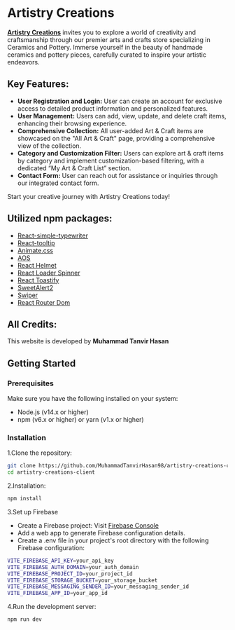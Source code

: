 # Artistry Creations

[**Artistry Creations**](https://artistry-creations.web.app/) invites you to explore a world of creativity and craftsmanship through our premier arts and crafts store specializing in Ceramics and Pottery. Immerse yourself in the beauty of handmade ceramics and pottery pieces, carefully curated to inspire your artistic endeavors.

## Key Features:

- **User Registration and Login:** User can create an account for exclusive access to detailed product information and personalized features.
- **User Management:** Users can add, view, update, and delete craft items, enhancing their browsing experience.
- **Comprehensive Collection:** All user-added Art & Craft items are showcased on the "All Art & Craft" page, providing a comprehensive view of the collection.
- **Category and Customization Filter:** Users can explore art & craft items by category and implement customization-based filtering, with a dedicated “My Art & Craft List” section.
- **Contact Form:** User can reach out for assistance or inquiries through our integrated contact form.

Start your creative journey with Artistry Creations today!

## Utilized npm packages:

- [React-simple-typewriter](https://www.npmjs.com/package/react-simple-typewriter)
- [React-tooltip](https://www.npmjs.com/package/react-tooltip)
- [Animate.css](https://animate.style/)
- [AOS](https://michalsnik.github.io/aos/)
- [React Helmet](https://github.com/nfl/react-helmet)
- [React Loader Spinner](https://mhnpd.github.io/react-loader-spinner/)
- [React Toastify](https://fkhadra.github.io/react-toastify/)
- [SweetAlert2](https://sweetalert2.github.io/)
- [Swiper](https://swiperjs.com/)
- [React Router Dom](https://reactrouter.com/web/guides/quick-start)


## All Credits:
This website is developed by **Muhammad Tanvir Hasan**

## Getting Started

### Prerequisites
Make sure you have the following installed on your system:
- Node.js (v14.x or higher)
- npm (v6.x or higher) or yarn (v1.x or higher)

### Installation
1.Clone the repository:
```bash
git clone https://github.com/MuhammadTanvirHasan98/artistry-creations-client.git
cd artistry-creations-client
```
2.Installation:
```bash
npm install
```
3.Set up Firebase
- Create a Firebase project: Visit [Firebase Console](https://console.firebase.google.com/)
- Add a web app to generate Firebase configuration details.
- Create a .env file in your project's root directory with the following Firebase configuration:
```bash
VITE_FIREBASE_API_KEY=your_api_key
VITE_FIREBASE_AUTH_DOMAIN=your_auth_domain
VITE_FIREBASE_PROJECT_ID=your_project_id
VITE_FIREBASE_STORAGE_BUCKET=your_storage_bucket
VITE_FIREBASE_MESSAGING_SENDER_ID=your_messaging_sender_id
VITE_FIREBASE_APP_ID=your_app_id
```
4.Run the development server:
```bash
npm run dev
```
